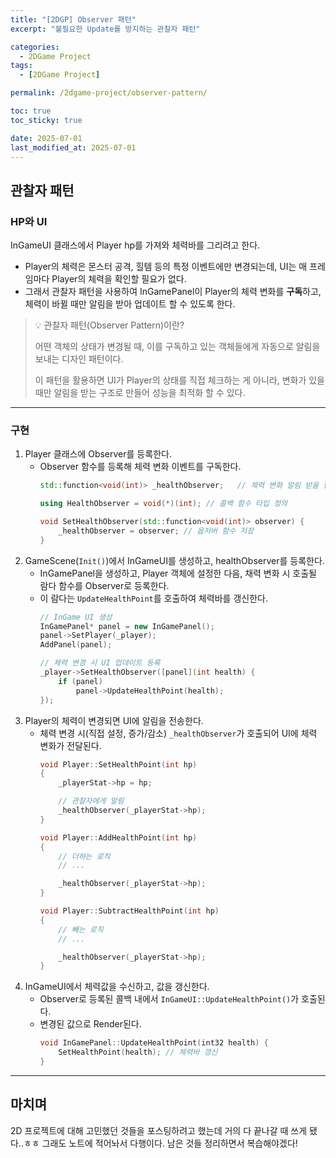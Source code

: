 ```yaml
---
title: "[2DGP] Observer 패턴"
excerpt: "불필요한 Update를 방지하는 관찰자 패턴"

categories:
  - 2DGame Project
tags:
  - [2DGame Project]

permalink: /2dgame-project/observer-pattern/

toc: true
toc_sticky: true

date: 2025-07-01
last_modified_at: 2025-07-01
---
```


## 관찰자 패턴

### HP와 UI

InGameUI 클래스에서 Player hp를 가져와 체력바를 그리려고 한다. 

- Player의 체력은 몬스터 공격, 힐템 등의 특정 이벤트에만 변경되는데, UI는 매 프레임마다 Player의 체력을 확인할 필요가 없다.
- 그래서 관찰자 패턴을 사용하여 InGamePanel이 Player의 체력 변화를 **구독**하고, 체력이 바뀔 때만 알림을 받아 업데이트 할 수 있도록 한다. 

> 💡 관찰자 패턴(Observer Pattern)이란?
>
> 어떤 객체의 상태가 변경될 때, 이를 구독하고 있는 객체들에게 자동으로 알림을 보내는 디자인 패턴이다. 
>
> 이 패턴을 활용하면 UI가 Player의 상태를 직접 체크하는 게 아니라, 변화가 있을 때만 알림을 받는 구조로 만들어 성능을 최적화 할 수 있다.

---

### 구현

1. Player 클래스에 Observer를 등록한다.
    - Observer 함수를 등록해 체력 변화 이벤트를 구독한다.
        ```cpp
    	std::function<void(int)> _healthObserver;	// 체력 변화 알림 받을 함수 포인터

        using HealthObserver = void(*)(int); // 콜백 함수 타입 정의

        void SetHealthObserver(std::function<void(int)> observer) {
            _healthObserver = observer; // 옵저버 함수 저장
        }
        ```
2. GameScene(`Init()`)에서 InGameUI를 생성하고, healthObserver를 등록한다.
    - InGamePanel을 생성하고, Player 객체에 설정한 다음, 채력 변화 시 호출될 람다 함수를 Observer로 등록한다.
    - 이 람다는 `UpdateHealthPoint`를 호출하여 체력바를 갱신한다.
        ```cpp
        // InGame UI 생성
        InGamePanel* panel = new InGamePanel();
        panel->SetPlayer(_player);
        AddPanel(panel);

        // 체력 변경 시 UI 업데이트 등록
        _player->SetHealthObserver([panel](int health) {
            if (panel)
                panel->UpdateHealthPoint(health);
        });
        ```
3. Player의 체력이 변경되면 UI에 알림을 전송한다.
    - 체력 변경 시(직접 설정, 증가/감소) `_healthObserver`가 호출되어 UI에 체력 변화가 전달된다.
        ```cpp
        void Player::SetHealthPoint(int hp)
        {
            _playerStat->hp = hp;

            // 관찰자에게 알림
            _healthObserver(_playerStat->hp);
        }

        void Player::AddHealthPoint(int hp)
        {
            // 더하는 로직
            // ...

            _healthObserver(_playerStat->hp);
        }

        void Player::SubtractHealthPoint(int hp)
        {
            // 빼는 로직
            // ...

            _healthObserver(_playerStat->hp);
        }
        ```
4. InGameUI에서 체력값을 수신하고, 값을 갱신한다.
    - Observer로 등록된 콜백 내에서 `InGameUI::UpdateHealthPoint()`가 호출된다.
    - 변경된 값으로 Render된다.
        ```cpp
        void InGamePanel::UpdateHealthPoint(int32 health) {
            SetHealthPoint(health); // 체력바 갱신
        }
        ```

---

## 마치며

2D 프로젝트에 대해 고민했던 것들을 포스팅하려고 했는데 거의 다 끝나갈 때 쓰게 됐다..ㅎㅎ 그래도 노트에 적어놔서 다행이다. 남은 것들 정리하면서 복습해야겠다!